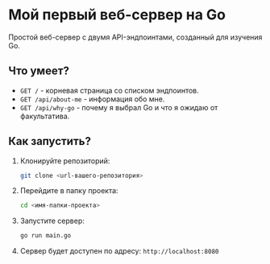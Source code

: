 # Мой первый веб-сервер на Go

Простой веб-сервер с двумя API-эндпоинтами, созданный для изучения Go.

## Что умеет?

*   `GET /` - корневая страница со списком эндпоинтов.
*   `GET /api/about-me` - информация обо мне.
*   `GET /api/why-go` - почему я выбрал Go и что я ожидаю от факультатива.

## Как запустить?

1.  Клонируйте репозиторий:
    ```bash
    git clone <url-вашего-репозитория>
    ```
2.  Перейдите в папку проекта:
    ```bash
    cd <имя-папки-проекта>
    ```
3.  Запустите сервер:
    ```bash
    go run main.go
    ```
4.  Сервер будет доступен по адресу: `http://localhost:8080`


